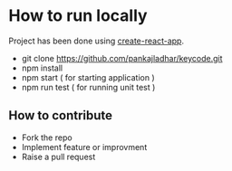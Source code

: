# How to run locally

Project has been done using [create-react-app](https://github.com/facebookincubator/create-react-app).

* git clone https://github.com/pankajladhar/keycode.git
* npm install
* npm start ( for starting application )
* npm run test ( for running unit test )
## How to contribute

* Fork the repo
* Implement feature or improvment
* Raise a pull request
